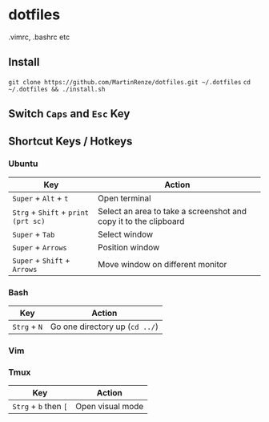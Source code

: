 # dotfiles
.vimrc, .bashrc etc 

## Install
`git clone https://github.com/MartinRenze/dotfiles.git ~/.dotfiles`
`cd ~/.dotfiles && ./install.sh`


## Switch `Caps` and `Esc` Key

## Shortcut Keys / Hotkeys
### Ubuntu
Key | Action
----|-------
`Super` + `Alt` + `t` | Open terminal
`Strg` + `Shift` + `print (prt sc)` | Select an area to take a screenshot and copy it to the clipboard
`Super` + `Tab` | Select window
`Super` + `Arrows` | Position window
`Super` + `Shift` + `Arrows` | Move window on different monitor


### Bash
Key | Action
----|-------
`Strg` + `N` | Go one directory up (`cd ../`)

### Vim

### Tmux
Key | Action
----|-------
`Strg` + `b` then `[` | Open visual mode
